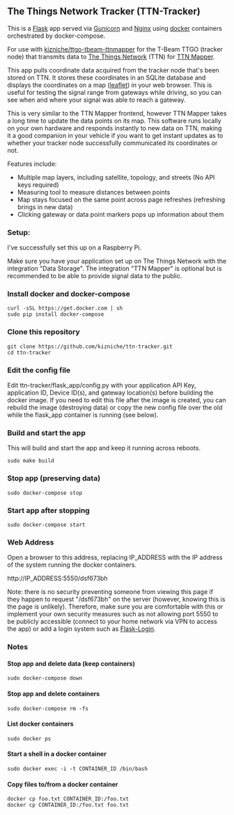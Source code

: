 ## The Things Network Tracker (TTN-Tracker)

This is a [Flask](http://flask.pocoo.org/) app served via [Gunicorn](https://github.com/benoitc/gunicorn) and [Nginx](http://nginx.org/) using [docker](https://www.docker.com/) containers orchestrated by docker-compose.

For use with [kizniche/ttgo-tbeam-ttnmapper](https://github.com/kizniche/ttgo-tbeam-ttnmapper) for the T-Beam TTGO (tracker node) that transmits data to [The Things Network](https://thethingsnetwork.org) (TTN) for [TTN Mapper](https://ttnmapper.org/).

This app pulls coordinate data acquired from the tracker node that's been stored on TTN. It stores these coordinates in an SQLite database and displays the coordinates on a map ([leaflet](https://github.com/Leaflet/Leaflet)) in your web browser. This is useful for testing the signal range from gateways while driving, so you can see when and where your signal was able to reach a gateway.

This is very similar to the TTN Mapper frontend, however TTN Mapper takes a long time to update the data points on its map. This software runs locally on your own hardware and responds instantly to new data on TTN, making it a good companion in your vehicle if you want to get instant updates as to whether your tracker node successfully communicated its coordinates or not.

Features include:

 - Multiple map layers, including satellite, topology, and streets (No API keys required)
 - Measuring tool to measure distances between points
 - Map stays focused on the same point across page refreshes (refreshing brings in new data)
 - Clicking gateway or data point markers pops up information about them

### Setup:

I've successfully set this up on a Raspberry Pi.

Make sure you have your application set up on The Things Network with the integration "Data Storage". The integration "TTN Mapper" is optional but is recommended to be able to provide signal data to the public.

### Install docker and docker-compose

```
curl -sSL https://get.docker.com | sh
sudo pip install docker-compose
```

### Clone this repository

```
git clone https://github.com/kizniche/ttn-tracker.git
cd ttn-tracker
```

### Edit the config file

Edit ttn-tracker/flask_app/config.py with your application API Key, application ID, Device ID(s), and gateway location(s) before building the docker image. If you need to edit this file after the image is created, you can rebuild the image (destroying data) or copy the new config file over the old while the flask_app container is running (see below).

### Build and start the app

This will build and start the app and keep it running across reboots.

```sudo make build```

### Stop app (preserving data)

```sudo docker-compose stop```

### Start app after stopping

```sudo docker-compose start```

### Web Address

Open a browser to this address, replacing IP_ADDRESS with the IP address of the system running the docker containers.

http://IP_ADDRESS:5550/dsf673bh

Note: there is no security preventing someone from viewing this page if they happen to request "/dsf673bh" on the server (however, knowing this is the page is unlikely). Therefore, make sure you are comfortable with this or implement your own security measures such as not allowing port 5550 to be publicly accessible (connect to your home network via VPN to access the app) or add a login system such as [Flask-Login](https://github.com/maxcountryman/flask-login).

### Notes

#### Stop app and delete data (keep containers)

```sudo docker-compose down```

#### Stop app and delete containers

```sudo docker-compose rm -fs```

#### List docker containers

```sudo docker ps```

#### Start a shell in a docker container

```sudo docker exec -i -t CONTAINER_ID /bin/bash```

#### Copy files to/from a docker container

```
docker cp foo.txt CONTAINER_ID:/foo.txt
docker cp CONTAINER_ID:/foo.txt foo.txt
```
